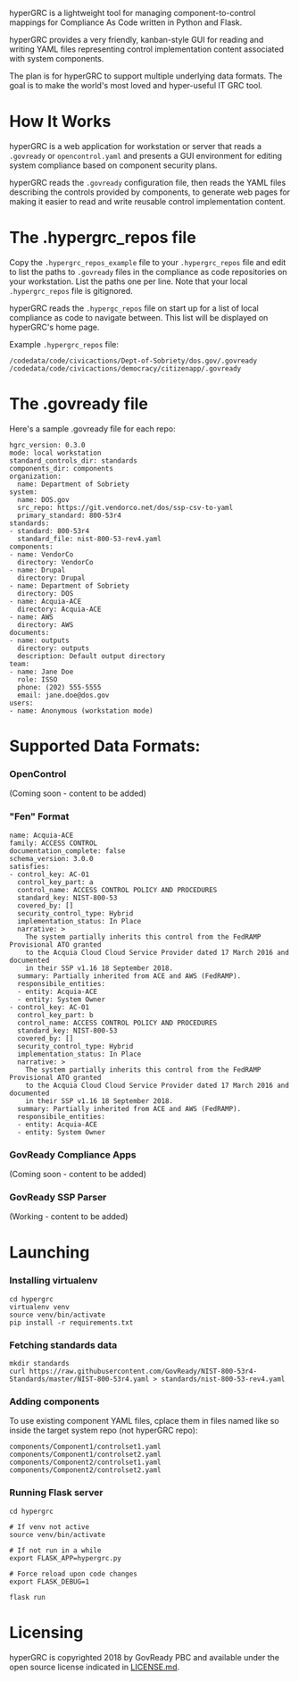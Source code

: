hyperGRC is a lightweight tool for managing component-to-control mappings for Compliance As Code written in Python and Flask.

hyperGRC provides a very friendly, kanban-style GUI for reading and writing YAML files representing control implementation content associated with system components.

The plan is for hyperGRC to support multiple underlying data formats. The goal is to make the world's most loved and hyper-useful IT GRC tool.


# How It Works

hyperGRC is a web application for workstation or server that reads a `.govready` or `opencontrol.yaml` and presents a GUI environment for editing system compliance based on component security plans.

hyperGRC reads the `.govready` configuration file, then reads the YAML files describing the controls provided by components, to generate web pages for making it easier to read and write reusable control implementation content.


# The .hypergrc_repos file

Copy the `.hypergrc_repos_example` file to your `.hypergrc_repos` file and edit to list the paths to `.govready` files in the compliance as code repositories on your workstation. List the paths one per line. Note that your local `.hypergrc_repos` file is gitignored. 

hyperGRC reads the `.hypergc_repos` file on start up for a list of local compliance as code to navigate between. This list will be displayed on hyperGRC's home page.

Example `.hypergrc_repos` file:

`/codedata/code/civicactions/Dept-of-Sobriety/dos.gov/.govready`
`/codedata/code/civicactions/democracy/citizenapp/.govready`

# The .govready file

Here's a sample .govready file for each repo:

```
hgrc_version: 0.3.0
mode: local workstation
standard_controls_dir: standards
components_dir: components
organization:
  name: Department of Sobriety
system:
  name: DOS.gov
  src_repo: https://git.vendorco.net/dos/ssp-csv-to-yaml
  primary_standard: 800-53r4
standards:
- standard: 800-53r4
  standard_file: nist-800-53-rev4.yaml
components:
- name: VendorCo
  directory: VendorCo
- name: Drupal
  directory: Drupal
- name: Department of Sobriety
  directory: DOS
- name: Acquia-ACE
  directory: Acquia-ACE
- name: AWS
  directory: AWS
documents:
- name: outputs
  directory: outputs
  description: Default output directory
team:
- name: Jane Doe
  role: ISSO
  phone: (202) 555-5555
  email: jane.doe@dos.gov
users:
- name: Anonymous (workstation mode)
```


# Supported Data Formats:

### OpenControl

(Coming soon - content to be added)

### "Fen" Format

```
name: Acquia-ACE
family: ACCESS CONTROL
documentation_complete: false
schema_version: 3.0.0
satisfies:
- control_key: AC-01
  control_key_part: a
  control_name: ACCESS CONTROL POLICY AND PROCEDURES
  standard_key: NIST-800-53
  covered_by: []
  security_control_type: Hybrid
  implementation_status: In Place
  narrative: >
    The system partially inherits this control from the FedRAMP Provisional ATO granted
    to the Acquia Cloud Cloud Service Provider dated 17 March 2016 and documented
    in their SSP v1.16 18 September 2018.
  summary: Partially inherited from ACE and AWS (FedRAMP).
  responsibile_entities:
  - entity: Acquia-ACE
  - entity: System Owner
- control_key: AC-01
  control_key_part: b
  control_name: ACCESS CONTROL POLICY AND PROCEDURES
  standard_key: NIST-800-53
  covered_by: []
  security_control_type: Hybrid
  implementation_status: In Place
  narrative: >
    The system partially inherits this control from the FedRAMP Provisional ATO granted
    to the Acquia Cloud Cloud Service Provider dated 17 March 2016 and documented
    in their SSP v1.16 18 September 2018.
  summary: Partially inherited from ACE and AWS (FedRAMP).
  responsibile_entities:
  - entity: Acquia-ACE
  - entity: System Owner
```

### GovReady Compliance Apps

(Coming soon - content to be added)


### GovReady SSP Parser

(Working - content to be added)

# Launching

### Installing virtualenv

```
cd hypergrc
virtualenv venv
source venv/bin/activate
pip install -r requirements.txt
```

### Fetching standards data

```
mkdir standards
curl https://raw.githubusercontent.com/GovReady/NIST-800-53r4-Standards/master/NIST-800-53r4.yaml > standards/nist-800-53-rev4.yaml
```

### Adding components

To use existing component YAML files, cplace them in files named like so inside the target system repo (not hyperGRC repo):

```
components/Component1/controlset1.yaml
components/Component1/controlset2.yaml
components/Component2/controlset1.yaml
components/Component2/controlset2.yaml
```

### Running Flask server
```
cd hypergrc

# If venv not active
source venv/bin/activate

# If not run in a while
export FLASK_APP=hypergrc.py

# Force reload upon code changes
export FLASK_DEBUG=1

flask run
```

# Licensing

hyperGRC is copyrighted 2018 by GovReady PBC and available under the open source license indicated in [LICENSE.md](LICENSE.md).

